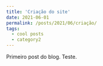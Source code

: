 ```yaml
---
title: 'Criação do site'
date: 2021-06-01
permalink: /posts/2021/06/criação/
tags:
  - cool posts
  - category2
---
```

Primeiro post do blog.
Teste.
